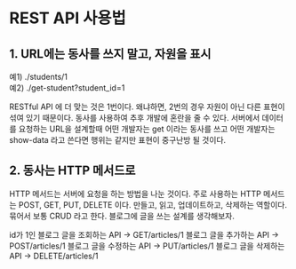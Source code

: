 # REST API 사용법 

## 1. URL에는 동사를 쓰지 말고, 자원을 표시 

예1) ./students/1  
예2) ./get-student?student_id=1

RESTful API 에 더 맞는 것은 1번이다. 왜냐하면, 2번의 경우 자원이 아닌 다른 표현이 섞여 있기 때문이다. 동사를 사용하여 추후 개발에 혼란을 줄 수 있다. 서버에서 데이터를 요청하는 URL을 설계할때 어떤 개발자는 get 이라는 동사를 쓰고 어떤 개발자는 show-data 라고 쓴다면 행위는 같지만 표현이 중구난방 될 것이다. 

## 2. 동사는 HTTP 메서드로
HTTP 메서드는 서버에 요청을 하는 방법을 나눈 것이다. 주로 사용하는 HTTP 메서드는 POST, GET, PUT, DELETE 이다. 만들고, 읽고, 업데이트하고, 삭제하는 역할이다. 묶어서 보통 CRUD 라고 한다. 블로그에 글을 쓰는 설계를 생각해보자. 

id가 1인 블로그 글을 조회하는 API -> GET/articles/1
블로그 글을 추가하는 API -> POST/articles/1
블로그 글을 수정하는 API -> PUT/articles/1
블로그 글을 삭제하는 API -> DELETE/articles/1

